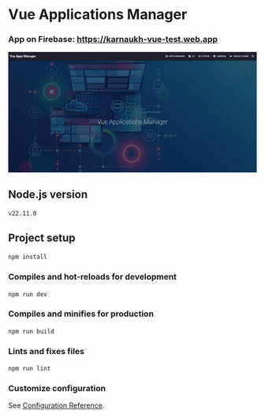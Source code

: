 # Vue Applications Manager

### App on Firebase: <https://karnaukh-vue-test.web.app>

![VAM screenshot](https://github.com/SerhiiKarnaukh/vue-test-manager/blob/main/vue_manager.jpg)

## Node.js version

```
v22.11.0
```

## Project setup

```
npm install
```

### Compiles and hot-reloads for development

```
npm run dev
```

### Compiles and minifies for production

```
npm run build
```

### Lints and fixes files

```
npm run lint
```

### Customize configuration

See [Configuration Reference](https://cli.vuejs.org/config/).
